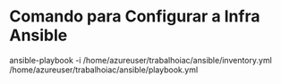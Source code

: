 # Comando para Configurar a Infra Ansible 
ansible-playbook -i /home/azureuser/trabalhoiac/ansible/inventory.yml /home/azureuser/trabalhoiac/ansible/playbook.yml 
   
 
